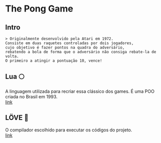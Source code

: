 # The Pong Game

## Intro 

    > Originalmente desenvolvido pela Atari em 1972.
    Consiste em duas raquetes controladas por dois jogadores,
    cujo objetivo é fazer pontos na quadra do adversário,
    rebatendo a bola de forma que o adversário não consiga rebate-la de volta.
    O primeiro a atingir a pontuação 10, vence!

## Lua :full_moon:

A linguagem utilizada para recriar essa clássico dos games.
É uma POO criada no Brasil em 1993.  
[link](https://www.lua.org/docs.html)

## LÖVE :gift_heart:

O compilador escolhido para executar os códigos do projeto.  
[link](https://love2d.org)
